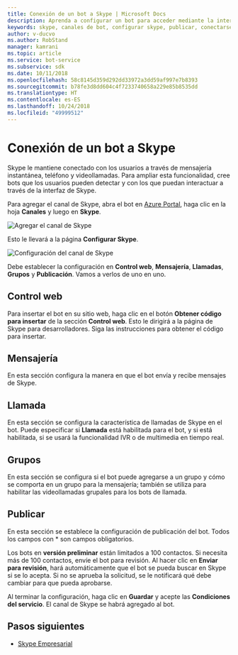 ```yaml
---
title: Conexión de un bot a Skype | Microsoft Docs
description: Aprenda a configurar un bot para acceder mediante la interfaz de Skype.
keywords: skype, canales de bot, configurar skype, publicar, conectarse a canales
author: v-ducvo
ms.author: RobStand
manager: kamrani
ms.topic: article
ms.service: bot-service
ms.subservice: sdk
ms.date: 10/11/2018
ms.openlocfilehash: 58c8145d359d292dd33972a3dd59af997e7b8393
ms.sourcegitcommit: b78fe3d8dd604c4f7233740658a229e85b8535dd
ms.translationtype: HT
ms.contentlocale: es-ES
ms.lasthandoff: 10/24/2018
ms.locfileid: "49999512"
---
```

# <a name="connect-a-bot-to-skype"></a>Conexión de un bot a Skype

Skype le mantiene conectado con los usuarios a través de mensajería instantánea, teléfono y videollamadas. Para ampliar esta funcionalidad, cree bots que los usuarios pueden detectar y con los que puedan interactuar a través de la interfaz de Skype.

Para agregar el canal de Skype, abra el bot en [Azure Portal](https://portal.azure.com/), haga clic en la hoja **Canales** y luego en **Skype**.

![Agregar el canal de Skype](~/media/channels/skype-addchannel.png)

Esto le llevará a la página **Configurar Skype**.

![Configuración del canal de Skype](~/media/channels/skype_configure.png)

Debe establecer la configuración en **Control web**, **Mensajería**, **Llamadas**, **Grupos** y **Publicación**. Vamos a verlos de uno en uno.

## <a name="web-control"></a>Control web

Para insertar el bot en su sitio web, haga clic en el botón **Obtener código para insertar** de la sección **Control web**. Esto le dirigirá a la página de Skype para desarrolladores. Siga las instrucciones para obtener el código para insertar.

## <a name="messaging"></a>Mensajería

En esta sección configura la manera en que el bot envía y recibe mensajes de Skype.

## <a name="calling"></a>Llamada

En esta sección se configura la característica de llamadas de Skype en el bot. Puede especificar si **Llamada** está habilitada para el bot, y si está habilitada, si se usará la funcionalidad IVR o de multimedia en tiempo real.

## <a name="groups"></a>Grupos

En esta sección se configura si el bot puede agregarse a un grupo y cómo se comporta en un grupo para la mensajería; también se utiliza para habilitar las videollamadas grupales para los bots de llamada.

## <a name="publish"></a>Publicar

En esta sección se establece la configuración de publicación del bot. Todos los campos con * son campos obligatorios.

Los bots en **versión preliminar** están limitados a 100 contactos. Si necesita más de 100 contactos, envíe el bot para revisión. Al hacer clic en **Enviar para revisión**, hará automáticamente que el bot se pueda buscar en Skype si se lo acepta. Si no se aprueba la solicitud, se le notificará qué debe cambiar para que pueda aprobarse.

Al terminar la configuración, haga clic en **Guardar** y acepte las **Condiciones del servicio**. El canal de Skype se habrá agregado al bot.

## <a name="next-steps"></a>Pasos siguientes

* [Skype Empresarial](bot-service-channel-connect-skypeforbusiness.md)
